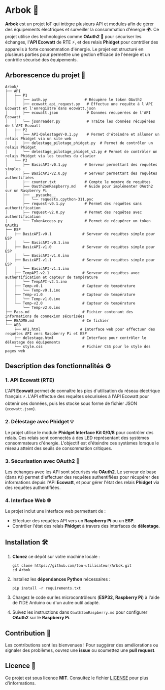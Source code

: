# Arbok 🚀

**Arbok** est un projet IoT qui intègre plusieurs API et modules afin de gérer des équipements électriques et surveiller la consommation d'énergie 🌍. Ce projet utilise des technologies comme **OAuth2** 🔐 pour sécuriser les échanges, l'**API Ecowatt** de RTE ⚡, et des relais **Phidget** pour contrôler des appareils à forte consommation d'énergie. Le projet est structuré en plusieurs parties pour permettre une gestion efficace de l'énergie et un contrôle sécurisé des équipements.

## Arborescence du projet 📂

```
Arbok/
├── API
│   ├── P1
│   │   ├── auth.py                 # Récupère le token OAuth2
│   │   ├── ecowatt_api_request.py   # Effectue une requête à l'API Ecowatt et l'enregistre dans ecowatt.json
│   │   ├── ecowatt.json             # Données récupérées de l'API Ecowatt
│   │   └── jsonreader.py            # Traite les données récupérées de l'API Ecowatt
│   ├── P2
│   │   ├── API-DelestageV-0.1.py    # Permet d'éteindre et allumer un relais Phidget via un site web
│   │   ├── delestage_pilotage_phidget.py  # Permet de contrôler un relais Phidget
│   │   └── delestage_pilotage_phidget_v2.py # Permet de contrôler un relais Phidget via les touches du clavier
│   └── P3
│       ├── BasicAPI-v0.1.py        # Serveur permettant des requêtes simples
│       ├── BasicAPI-v2.0.py        # Serveur permettant des requêtes authentifiées
│       ├── counter.txt             # Compte le nombre de requêtes
│       ├── Oauth2onRaspberry.md    # Guide pour implémenter OAuth2 sur un Raspberry Pi
│       ├── __pycache__
│       │   └── requests.cpython-311.pyc
│       ├── request-v0.1.py         # Permet des requêtes sans authentification
│       ├── request-v2.0.py         # Permet des requêtes avec authentification
│       └── TokenAccess.py          # Permet de récupérer un token OAuth2
├── ESP
│   ├── BasicAPI-v0.1              # Serveur de requêtes simple pour ESP
│   │   └── BasicAPI-v0.1.ino
│   ├── BasicAPI-v1.0              # Serveur de requêtes simple pour ESP
│   │   └── BasicAPI-v1.0.ino
│   ├── BasicAPI-v1.1              # Serveur de requêtes simple pour ESP
│   │   └── BasicAPI-v1.1.ino
│   ├── TempAPI-v2.1               # Serveur de requêtes avec authentification et capteur de température
│   │   └── TempAPI-v2.1.ino
│   ├── Temp-v0.1                  # Capteur de température
│   │   └── Temp-v0.1.ino
│   ├── Temp-v1.0                  # Capteur de température
│   │   └── Temp-v1.0.ino
│   └── Temp-v2.0                  # Capteur de température
│       └── Temp-v2.0.ino
├── Pass.md                        # Fichier contenant des informations de connexion sécurisées
├── README.md                      # Ce fichier
└── WEB
    ├── API.html                  # Interface web pour effectuer des requêtes API vers Raspberry Pi et ESP
    ├── delestage.html             # Interface pour contrôler le délestage des équipements
    └── style.css                  # Fichier CSS pour le style des pages web
```

## Description des fonctionnalités ⚙️

### 1. **API Ecowatt** (RTE)
L'API **Ecowatt** permet de connaître les pics d'utilisation du réseau électrique français ⚡. L'API effectue des requêtes sécurisées à l'API Ecowatt pour obtenir ces données, puis les stocke sous forme de fichier JSON (`ecowatt.json`).

### 2. **Délestage avec Phidget** 💡
Le projet utilise le module **Phidget Interface Kit 0/0/8** pour contrôler des relais. Ces relais sont connectés à des LED représentant des systèmes consommateurs d'énergie. L'objectif est d'éteindre ces systèmes lorsque le réseau atteint des seuils de consommation critiques.

### 3. **Sécurisation avec OAuth2** 🔐
Les échanges avec les API sont sécurisés via **OAuth2**. Le serveur de base (dans `P3`) permet d'effectuer des requêtes authentifiées pour récupérer des informations depuis l'API **Ecowatt**, et pour gérer l'état des relais **Phidget** via des requêtes authentifiées.

### 4. **Interface Web** 🌐
Le projet inclut une interface web permettant de :
- Effectuer des requêtes API vers un **Raspberry Pi** ou un **ESP**.
- Contrôler l'état des relais **Phidget** à travers des interfaces de **délestage**.

## Installation 🛠️

1. **Clonez** ce dépôt sur votre machine locale :
   ```
   git clone https://github.com/ton-utilisateur/Arbok.git
   cd Arbok
   ```

2. Installez les **dépendances Python** nécessaires :
   ```
   pip install -r requirements.txt
   ```

3. Chargez le code sur les microcontrôleurs (**ESP32**, **Raspberry Pi**) à l'aide de l'IDE Arduino ou d'un autre outil adapté.

4. Suivez les instructions dans `Oauth2onRaspberry.md` pour configurer **OAuth2** sur le **Raspberry Pi**.

## Contribution 🤝

Les contributions sont les bienvenues ! Pour suggérer des améliorations ou signaler des problèmes, ouvrez une **issue** ou soumettez une **pull request**.

## Licence 📜

Ce projet est sous licence **MIT**. Consultez le fichier [LICENSE](LICENSE) pour plus d'informations.
